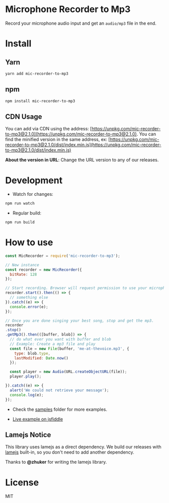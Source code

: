# Microphone Recorder to Mp3

Record your microphone audio input and get an ```audio/mp3``` file in the end.

# Install

## Yarn

```bash
yarn add mic-recorder-to-mp3
```

## npm

```bash
npm install mic-recorder-to-mp3
```

## CDN Usage

You can add via CDN using the address: [https://unpkg.com/mic-recorder-to-mp3@2.1.0](https://unpkg.com/mic-recorder-to-mp3@2.1.0). You can find the minified version in the same address, ex: [https://unpkg.com/mic-recorder-to-mp3@2.1.0/dist/index.min.js](https://unpkg.com/mic-recorder-to-mp3@2.1.0/dist/index.min.js)

**About the version in URL**: Change the URL version to any of our releases.

# Development

- Watch for changes:

```bash
npm run watch
```

- Regular build:

```bash
npm run build
```

# How to use

```js
const MicRecorder = require('mic-recorder-to-mp3');

// New instance
const recorder = new MicRecorder({
  bitRate: 128
});

// Start recording. Browser will request permission to use your microphone.
recorder.start().then(() => {
  // something else
}).catch((e) => {
  console.error(e);
});

// Once you are done singing your best song, stop and get the mp3.
recorder
.stop()
.getMp3().then(([buffer, blob]) => {
  // do what ever you want with buffer and blob
  // Example: Create a mp3 file and play
  const file = new File(buffer, 'me-at-thevoice.mp3', {
    type: blob.type,
    lastModified: Date.now()
  });

  const player = new Audio(URL.createObjectURL(file));
  player.play();

}).catch((e) => {
  alert('We could not retrieve your message');
  console.log(e);
});
```

- Check the [samples](https://github.com/closeio/mic-recorder-to-mp3/tree/master/samples) folder for more examples.

- [Live example on jsfiddle](https://jsfiddle.net/8u5fbpx6/)

## Lamejs Notice

This library uses lamejs as a direct dependency. We build our releases with [lamejs](https://github.com/zhuker/lamejs/) built-in, so you don't need to add another dependency.

Thanks to **@zhuker** for writing the lamejs library.

# License

MIT
